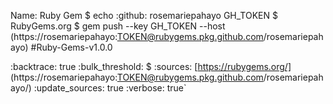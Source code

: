
Name: Ruby Gem
$ echo :github: rosemariepahayo GH_TOKEN
$ RubyGems.org
$ gem push --key GH_TOKEN --host 
(https://rosemariepahayo:TOKEN@rubygems.pkg.github.com/rosemariepahayo)
#Ruby-Gems-v1.0.0

:backtrace: true
:bulk_threshold: $
:sources: [https://rubygems.org/]
(https://rosemariepahayo:TOKEN@rubygems.pkg.github.com/rosemariepahayo/)
:update_sources: true
:verbose: true`

